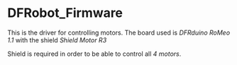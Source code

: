 # DFRobot_Firmware

This is the driver for controlling motors. The board used is *DFRduino RoMeo 1.1* with the shield *Shield Motor R3*

Shield is required in order to be able to control all _4 motors_.
